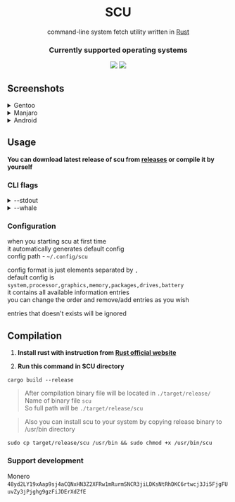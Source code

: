 <div align="center">

# SCU

command-line system fetch utility written in [Rust](https://www.rust-lang.org)

### Currently supported operating systems

<img src="https://img.shields.io/badge/Linux-FCC624?style=for-the-badge&logo=linux&logoColor=black">
<img src="https://img.shields.io/badge/Android-3DDC84?style=for-the-badge&logo=android&logoColor=white">

</div>

## Screenshots

<details height="100px"><summary>Gentoo</summary>
<div>

![gentoo](images/gentoo.png)
</div>
</details>
<details height="100px"><summary>Manjaro</summary>
<div>

![manjaro](images/manjaro.png)
</div>
</details>
<details height="100px"><summary>Android</summary>
<div>

> Running in termux

![android](images/android.png)
</div>
</details>

## Usage

**You can download latest release of scu from [releases](https://github.com/omnitix/scu/releases/latest) or compile it by yourself**

### CLI flags

<details><summary>--stdout</summary>

> prints info in simplified format \
  also simplified format works automatically when scu's output is piped \
  you can use it if you wanna parse scu's output

```
- System
Hostname: windows98
Username: me
Distro: Manjaro Linux
Device: HP ENVY Notebook 13-ab0XX
Kernel: 6.1.69-1-MANJARO
Init system: SystemD
  Services: 275
Terminal: Alacritty
Shell: zsh v5.9
Uptime: 20:41:48
- Processor
Model: Intel i7-7500U
Frequency: 2.70GHz
Computing units: 2 Cores / 4 Threads
Temperature: 65.0°C
- Graphics
GPU: Intel HD Graphics 620
  Driver: i915
Session type: Xorg
Environment: KDE Plasma
Window manager: KWin
- Memory
RAM: 3633MiB / 7705MiB [47.2%]
Swap: 1192MiB / 9011MiB [13.2%]
- Packages
pacman: 1521
- Drives
[SSD] THNSN5256GPUK TOSHIBA: 238.0GiB
- Battery
Model: Hewlett-Packard Primary
Technology: Li-ion
Capacity: 89%
Status: Charging
```

</details>

<details><summary>--whale</summary>

> replaces ascii art (distro's name) with whale

![whale](images/with_whale_flag.png)

</details>

### Configuration
when you starting scu at first time \
it automatically generates default config \
config path - ```~/.config/scu```

config format is just elements separated by `,` \
default config is ```system,processor,graphics,memory,packages,drives,battery``` \
it contains all available information entries \
you can change the order and remove/add entries as you wish

entries that doesn't exists will be ignored

## Compilation
1. **Install rust with instruction from [Rust official website](https://www.rust-lang.org/tools/install)**

2. **Run this command in SCU directory**
  ```
  cargo build --release
  ```
  
> After compilation binary file will be located in ```./target/release/``` \
  Name of binary file ```scu``` \
  So full path will be ```./target/release/scu```

> Also you can install scu to your system by copying release binary to /usr/bin directory
``` shell
sudo cp target/release/scu /usr/bin && sudo chmod +x /usr/bin/scu
```

### Support development
Monero ```48yd2LY19xAap9sj4aCQNxHN3Z2XFRw1mRurmSNCR3jiLDKsNtRhDKC6rtwcj3Ji5FjgFUuvZy3jPjghg9gzFiJDErXdZfE```